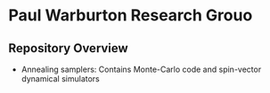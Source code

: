 # Paul Warburton Research Grouo

## Repository Overview
- Annealing samplers: Contains Monte-Carlo code and spin-vector dynamical simulators
